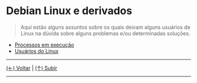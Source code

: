 # Debian Linux e derivados
> Aqui estão alguns assuntos sobre os quais deixam alguns usuários de Linux na dúvida sobre alguns problemas e/ou determinadas soluções.

- [Processos em execução](https://github.com/systemboys/GTi_Laboratory/blob/main/Debian%20Linux%20e%20derivados/Processos%20em%20execu%C3%A7%C3%A3o/README.md#sum%C3%A1rio "Processos em execução")
- [Usuários do Linux](https://github.com/systemboys/GTi_Laboratory/tree/main/Debian%20Linux%20e%20derivados/Usu%C3%A1rios%20Linux#laborat%C3%B3rio-gti--usu%C3%A1rios-linux "Usuários do Linux")

---

[(&larr;) Voltar](javascript:history.go(-1) "Voltar ao Sumário") | 
[(&uarr;) Subir](#debian-linux-e-derivados "Subir para o topo")

---
